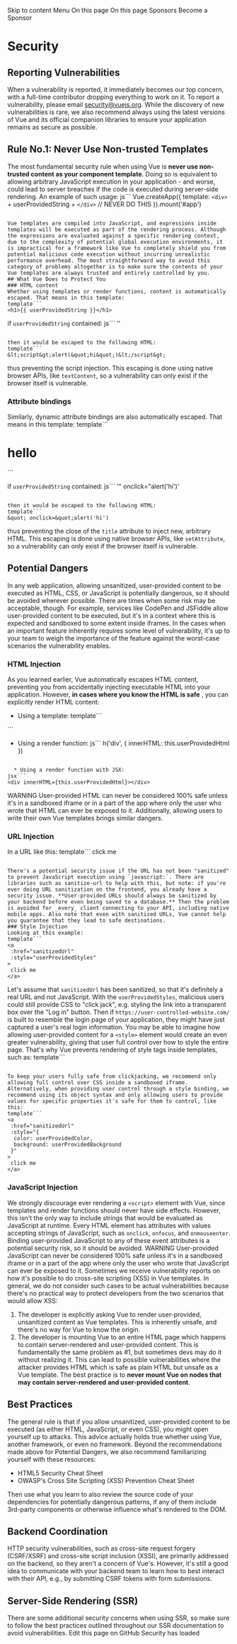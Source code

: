 Skip to content
Menu
On this page 
On this page
Sponsors
Become a Sponsor
# Security ​
## Reporting Vulnerabilities ​
When a vulnerability is reported, it immediately becomes our top concern, with a full-time contributor dropping everything to work on it. To report a vulnerability, please email security@vuejs.org.
While the discovery of new vulnerabilities is rare, we also recommend always using the latest versions of Vue and its official companion libraries to ensure your application remains as secure as possible.
## Rule No.1: Never Use Non-trusted Templates ​
The most fundamental security rule when using Vue is **never use non-trusted content as your component template**. Doing so is equivalent to allowing arbitrary JavaScript execution in your application - and worse, could lead to server breaches if the code is executed during server-side rendering. An example of such usage:
js```
Vue.createApp({
 template: `<div>` + userProvidedString + `</div>` // NEVER DO THIS
}).mount('#app')
```

Vue templates are compiled into JavaScript, and expressions inside templates will be executed as part of the rendering process. Although the expressions are evaluated against a specific rendering context, due to the complexity of potential global execution environments, it is impractical for a framework like Vue to completely shield you from potential malicious code execution without incurring unrealistic performance overhead. The most straightforward way to avoid this category of problems altogether is to make sure the contents of your Vue templates are always trusted and entirely controlled by you.
## What Vue Does to Protect You ​
### HTML content ​
Whether using templates or render functions, content is automatically escaped. That means in this template:
template```
<h1>{{ userProvidedString }}</h1>
```

if `userProvidedString` contained:
js```
'<script>alert("hi")</script>'
```

then it would be escaped to the following HTML:
template```
&lt;script&gt;alert(&quot;hi&quot;)&lt;/script&gt;
```

thus preventing the script injection. This escaping is done using native browser APIs, like `textContent`, so a vulnerability can only exist if the browser itself is vulnerable.
### Attribute bindings ​
Similarly, dynamic attribute bindings are also automatically escaped. That means in this template:
template```
<h1 :title="userProvidedString">
 hello
</h1>
```

if `userProvidedString` contained:
js```
'" onclick="alert(\'hi\')'
```

then it would be escaped to the following HTML:
template```
&quot; onclick=&quot;alert('hi')
```

thus preventing the close of the `title` attribute to inject new, arbitrary HTML. This escaping is done using native browser APIs, like `setAttribute`, so a vulnerability can only exist if the browser itself is vulnerable.
## Potential Dangers ​
In any web application, allowing unsanitized, user-provided content to be executed as HTML, CSS, or JavaScript is potentially dangerous, so it should be avoided wherever possible. There are times when some risk may be acceptable, though.
For example, services like CodePen and JSFiddle allow user-provided content to be executed, but it's in a context where this is expected and sandboxed to some extent inside iframes. In the cases when an important feature inherently requires some level of vulnerability, it's up to your team to weigh the importance of the feature against the worst-case scenarios the vulnerability enables.
### HTML Injection ​
As you learned earlier, Vue automatically escapes HTML content, preventing you from accidentally injecting executable HTML into your application. However, **in cases where you know the HTML is safe** , you can explicitly render HTML content:
  * Using a template:
template```
<div v-html="userProvidedHtml"></div>
```

  * Using a render function:
js```
h('div', {
 innerHTML: this.userProvidedHtml
})
```

  * Using a render function with JSX:
jsx```
<div innerHTML={this.userProvidedHtml}></div>
```



WARNING
User-provided HTML can never be considered 100% safe unless it's in a sandboxed iframe or in a part of the app where only the user who wrote that HTML can ever be exposed to it. Additionally, allowing users to write their own Vue templates brings similar dangers.
### URL Injection ​
In a URL like this:
template```
<a :href="userProvidedUrl">
 click me
</a>
```

There's a potential security issue if the URL has not been "sanitized" to prevent JavaScript execution using `javascript:`. There are libraries such as sanitize-url to help with this, but note: if you're ever doing URL sanitization on the frontend, you already have a security issue. **User-provided URLs should always be sanitized by your backend before even being saved to a database.** Then the problem is avoided for _every_ client connecting to your API, including native mobile apps. Also note that even with sanitized URLs, Vue cannot help you guarantee that they lead to safe destinations.
### Style Injection ​
Looking at this example:
template```
<a
 :href="sanitizedUrl"
 :style="userProvidedStyles"
>
 click me
</a>
```

Let's assume that `sanitizedUrl` has been sanitized, so that it's definitely a real URL and not JavaScript. With the `userProvidedStyles`, malicious users could still provide CSS to "click jack", e.g. styling the link into a transparent box over the "Log in" button. Then if `https://user-controlled-website.com/` is built to resemble the login page of your application, they might have just captured a user's real login information.
You may be able to imagine how allowing user-provided content for a `<style>` element would create an even greater vulnerability, giving that user full control over how to style the entire page. That's why Vue prevents rendering of style tags inside templates, such as:
template```
<style>{{ userProvidedStyles }}</style>
```

To keep your users fully safe from clickjacking, we recommend only allowing full control over CSS inside a sandboxed iframe. Alternatively, when providing user control through a style binding, we recommend using its object syntax and only allowing users to provide values for specific properties it's safe for them to control, like this:
template```
<a
 :href="sanitizedUrl"
 :style="{
  color: userProvidedColor,
  background: userProvidedBackground
 }"
>
 click me
</a>
```

### JavaScript Injection ​
We strongly discourage ever rendering a `<script>` element with Vue, since templates and render functions should never have side effects. However, this isn't the only way to include strings that would be evaluated as JavaScript at runtime.
Every HTML element has attributes with values accepting strings of JavaScript, such as `onclick`, `onfocus`, and `onmouseenter`. Binding user-provided JavaScript to any of these event attributes is a potential security risk, so it should be avoided.
WARNING
User-provided JavaScript can never be considered 100% safe unless it's in a sandboxed iframe or in a part of the app where only the user who wrote that JavaScript can ever be exposed to it.
Sometimes we receive vulnerability reports on how it's possible to do cross-site scripting (XSS) in Vue templates. In general, we do not consider such cases to be actual vulnerabilities because there's no practical way to protect developers from the two scenarios that would allow XSS:
  1. The developer is explicitly asking Vue to render user-provided, unsanitized content as Vue templates. This is inherently unsafe, and there's no way for Vue to know the origin.
  2. The developer is mounting Vue to an entire HTML page which happens to contain server-rendered and user-provided content. This is fundamentally the same problem as #1, but sometimes devs may do it without realizing it. This can lead to possible vulnerabilities where the attacker provides HTML which is safe as plain HTML but unsafe as a Vue template. The best practice is to **never mount Vue on nodes that may contain server-rendered and user-provided content**.


## Best Practices ​
The general rule is that if you allow unsanitized, user-provided content to be executed (as either HTML, JavaScript, or even CSS), you might open yourself up to attacks. This advice actually holds true whether using Vue, another framework, or even no framework.
Beyond the recommendations made above for Potential Dangers, we also recommend familiarizing yourself with these resources:
  * HTML5 Security Cheat Sheet
  * OWASP's Cross Site Scripting (XSS) Prevention Cheat Sheet


Then use what you learn to also review the source code of your dependencies for potentially dangerous patterns, if any of them include 3rd-party components or otherwise influence what's rendered to the DOM.
## Backend Coordination ​
HTTP security vulnerabilities, such as cross-site request forgery (CSRF/XSRF) and cross-site script inclusion (XSSI), are primarily addressed on the backend, so they aren't a concern of Vue's. However, it's still a good idea to communicate with your backend team to learn how to best interact with their API, e.g., by submitting CSRF tokens with form submissions.
## Server-Side Rendering (SSR) ​
There are some additional security concerns when using SSR, so make sure to follow the best practices outlined throughout our SSR documentation to avoid vulnerabilities.
Edit this page on GitHub
Security has loaded
